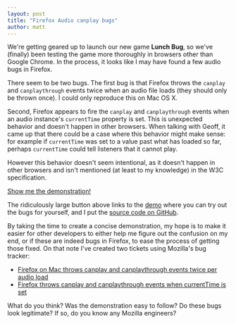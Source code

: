 ```yaml
---
layout: post
title: "Firefox Audio canplay bugs"
author: matt
---
```

We're getting geared up to launch our new game **Lunch Bug**, so we've (finally) been testing the game more thoroughly in browsers other than Google Chrome. In the process, it looks like I may have found a few audio bugs in Firefox.

There seem to be two bugs. The first bug is that Firefox throws the <code>canplay</code> and <code>canplaythrough</code> events twice when an audio file loads (they should only be thrown once). I could only reproduce this on Mac OS X.

Second, Firefox appears to fire the <code>canplay</code> and <code>canplaythrough</code> events when an audio instance's <code>currentTime</code> property is set. This is unexpected behavior and doesn't happen in other browsers. When talking with Geoff, it came up that there could be a case where this behavior might make sense: for example if <code>currentTime</code> was set to a value past what has loaded so far, perhaps <code>currentTime</code> could tell listeners that it cannot play.

However this behavior doesn't seem intentional, as it doesn't happen in other browsers and isn't mentioned (at least to my knowledge) in the W3C specification.

<a class="download-podcast" href="/demos/firefox_audio_canplay_bugs/">Show me the demonstration!</a>

The ridiculously large button above links to the <a href="/demos/firefox_audio_canplay_bugs/">demo</a> where you can try out the bugs for yourself, and I put the <a href="https://github.com/lostdecade/firefox_audio_canplay_bugs">source code on GitHub</a>.

By taking the time to create a concise demonstration, my hope is to make it easier for other developers to either help me figure out the confusion on my end, or if these are indeed bugs in Firefox, to ease the process of getting those fixed. On that note I've created two tickets using Mozilla's bug tracker:

* [Firefox on Mac throws canplay and canplaythrough events twice per audio load](https://bugzilla.mozilla.org/show_bug.cgi?id=773883)
* [Firefox throws canplay and canplaythrough events when currentTime is set](https://bugzilla.mozilla.org/show_bug.cgi?id=773885)

What do you think? Was the demonstration easy to follow? Do these bugs look legitimate? If so, do you know any Mozilla engineers?
